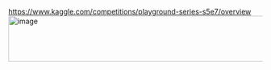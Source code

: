 https://www.kaggle.com/competitions/playground-series-s5e7/overview
<img width="1475" height="91" alt="image" src="https://github.com/user-attachments/assets/40d9c55e-051d-44fb-8d02-d5153359b8c7" />
